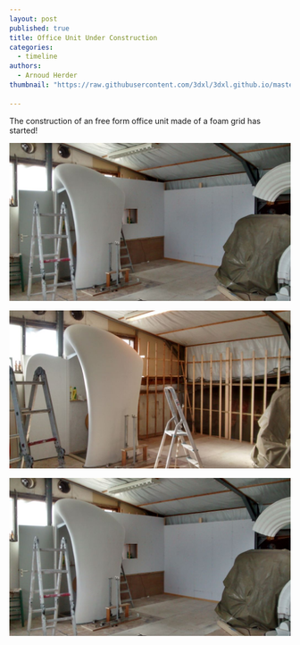 ```yaml
---
layout: post
published: true
title: Office Unit Under Construction
categories:
  - timeline
authors:
  - Arnoud Herder
thumbnail: "https://raw.githubusercontent.com/3dxl/3dxl.github.io/master/photos/2014-06-08/02_1.midi.jpg"

---
```

The construction of an free form office unit made of a foam grid has started! 		

![](https://raw.githubusercontent.com/3dxl/3dxl.github.io/master/photos/2014-06-09/00_img_20140609_151332777_hdr.midi.jpg)

![](https://raw.githubusercontent.com/3dxl/3dxl.github.io/master/photos/2014-06-08/04_img_20140608_181504759_hdr.midi.jpg)

![](https://raw.githubusercontent.com/3dxl/3dxl.github.io/master/photos/2014-06-09/00_img_20140609_151332777_hdr.midi.jpg)
